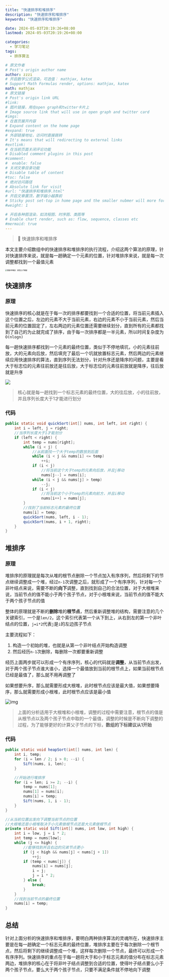 ```yaml
---
title: "快速排序和堆排序"
description: "快速排序和堆排序"
keywords: "快速排序和堆排序"

date: 2024-05-03T20:19:26+08:00
lastmod: 2024-05-03T20:19:26+08:00

categories:
  - 学习笔记
tags:
  - 排序算法

# 原文作者
# Post's origin author name
author: zzzi
# 开启数学公式渲染，可选值： mathjax, katex
# Support Math Formulas render, options: mathjax, katex
math: mathjax
# 原文链接
# Post's origin link URL
#link:
# 图片链接，用在open graph和twitter卡片上
# Image source link that will use in open graph and twitter card
#imgs:
# 在首页展开内容
# Expand content on the home page
#expand: true
# 外部链接地址，访问时直接跳转
# It's means that will redirecting to external links
#extlink:
# 在当前页面关闭评论功能
# Disabled comment plugins in this post
#comment:
#  enable: false
# 关闭文章目录功能
# Disable table of content
#toc: false
# 绝对访问路径
# Absolute link for visit
#url: "快速排序和堆排序.html"
# 开启文章置顶，数字越小越靠前
# Sticky post set-top in home page and the smaller nubmer will more forward.
#weight: 1

# 开启各种图渲染，如流程图、时序图、类图等
# Enable chart render, such as: flow, sequence, classes etc
#mermaid: true
---
```


> 🍖 快速排序和堆排序

本文主要介绍数组中的快速排序和堆排序的执行流程，介绍这两个算法的原理，针对快速排序来说，就是每一趟确定一个元素的位置，针对堆排序来说，就是每一次调整都找到一个最值元素

<img src="https://zzzi-img-1313100942.cos.ap-beijing.myqcloud.com/img/202406051707872.jpeg" alt="電腦科學概論：演算法入門概要" style="zoom: 33%;" />

<!--more-->

## 快速排序

### 原理

快速排序的核心就是在于每一次的排序都要找到一个合适的位置，将当前元素插入这个位置之后，左边的元素不大于当前元素，右边的元素不小于当前元素，然后当前元素的位置固定了，左右两边的元素位置还需要继续划分，直到所有的元素都找到了自己的为止就完成了排序，由于每一次排序都是一半元素，所以时间复杂度为`O(nlogn)`

每一趟快速排序都找到一个元素的最终位置，类似于不停地填坑，小的元素往前放，大的元素向后放，然后填完了最后一个坑就放置标志元素，然后两边的元素继续应用快速排序的算法，直到序列无法划分，针对升序还是降序的问题，主要是看大于标志位的元素往前放还是往后放，大于标志位的元素往前放就是降序，往后放就是升序

![](https://zzzi-img-1313100942.cos.ap-beijing.myqcloud.com/img/202312052155505.png)

> 核心就是每一趟找到一个标志元素的最终位置，大的往后放，小的往前放，并且序列长度大于1才能进行划分

### 代码

```java
public static void quickSort(int[] nums, int left, int right) {
    int i = left, j = right;
    //当序列长度大于1才能划分
    if (left < right) {
        int temp = nums[right];
        while (i < j) {
            //从前面找一个大于temp的数放到后面
            while (i < j && nums[i] <= temp)
                ++i;
            if (i < j)
                //将当前这个大于temp的元素向后放，并且j移动
                nums[j--] = nums[i];
            while (i < j && nums[j] > temp)
                --j;
            if (i < j)
                //将当前这个小于temp的元素向前方，并且i移动
                nums[i++] = nums[j];
        }
        //找到了当前标志元素的最终位置
        nums[i] = temp;
        quickSort(nums, left, i - 1);
        quickSort(nums, i + 1, right);
    }
}
```

## 堆排序

### 原理

堆排序的原理就是每次从堆的根节点删除一个节点加入有序序列，然后将剩下的节点继续调整成一个堆，经过`n-1`次调整之后，就形成了一个有序序列，针对每一个非叶结点来说，需要不断的**向下**调整，直到找到自己的合法位置，对于大根堆来说，当前节点的值不能小于两个孩子节点，对于小根堆来说，当前节点的值不能大于两个孩子节点的值

整体的原理就是不断的**删除**堆的**根节点**，然后重新调整堆的结构，需要注意的几个关键索引，一个是`len/2`，这个索引代表第一个从下到上，从右到左的第一个非叶结点的位置，`j=i*2`代表`j`是`i`的左边孩子节点

主要流程如下：

1. 构造一个初始的堆，也就是从第一个非叶结点开始构造调整
2. 然后经历`n-1`次删除，每删除一次都要重新调整

经历上面两步就可以形成一个有序序列，核心的代码就是**调整**，从当前节点出发，对于两个孩子节点谁大谁小，选择一个最值放到当前的根节点上，如果当前根节点已经是最值了，那么就不用再调整了

如果想要升序，那么就需要形成大根堆，此时根节点应该是最大值，如果想要降序，那么就需要形成小根堆，此时根节点应该是最小值

![img](https://zzzi-img-1313100942.cos.ap-beijing.myqcloud.com/img/202312052157529.gif)

> 上面的分析适用于大根堆和小根堆，调整的过程中需要注意，根节点的值是从根节点以及两个孩子节点中取的一个最值，调整的时候是不断向下调整的过程，为了能够更好的计算父子节点的下标，**数组的下标建议从1开始**

### 代码

```java
public static void heapSort(int[] nums, int len) {
    int i, temp;
    for (i = len / 2; i > 0; --i) {
        Sift(nums, i, len);
    }

    //开始进行堆排序
    for (i = len; i >= 2; --i) {
        temp = nums[1];
        nums[1] = nums[i];
        nums[i] = temp;
        Sift(nums, 1, i - 1);
    }
}

//从当前位置出发向下调整当前节点的位置
//大根堆还是小根堆取决于小元素做根节点还是大元素做根节点
private static void Sift(int[] nums, int low, int high) {
    int i = low, j = i * 2;
    int temp = nums[low];
    while (j <= high) {
        //能够找到并且右边的兄弟节点更小
        if (j < high && nums[j] < nums[j + 1])
            ++j;
        if (temp < nums[j]) {
            nums[i] = nums[j];
            i = j;
            j = i * 2;
        } else {
            break;
        }
    }
    //找到当前节点的最终位置
    nums[i] = temp;
}
```

## 总结

针对上面分析的快速排序和堆排序，要明白两种排序算法的灵魂所在，快速排序主要是在每一趟确定一个标志元素的最终位置，堆排序主要在于每次删除一个根节点，然后将剩下的继续调整成一个堆，这样每次删除一个节点，最终可以形成一个有序序列。快速排序的重点在于每一趟将大于和小于标志元素的值分布在标志元素两边，堆排序的核心在于将非叶子结点调整到合适的位置，使得叶子结点要么小于两个孩子节点，要么大于两个孩子节点，只要不满足条件就不停地向下调整
